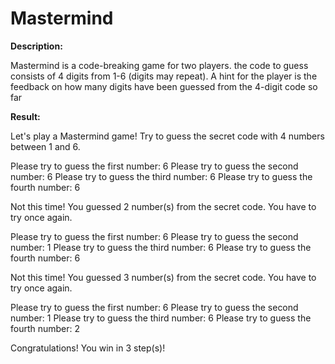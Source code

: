 # Mastermind

**Description:**

Mastermind is a code-breaking game for two players.
the code to guess consists of 4 digits from 1-6 (digits may repeat).
A hint for the player is the feedback on how many digits have been
guessed from the 4-digit code so far

**Result:**

Let's play a Mastermind game!
Try to guess the secret code with 4 numbers between 1 and 6.

Please try to guess the first number: 6
Please try to guess the second number: 6
Please try to guess the third number: 6
Please try to guess the fourth number: 6

Not this time! You guessed 2 number(s) from the secret code. You have to try once again.

Please try to guess the first number: 6
Please try to guess the second number: 1
Please try to guess the third number: 6
Please try to guess the fourth number: 6

Not this time! You guessed 3 number(s) from the secret code. You have to try once again.

Please try to guess the first number: 6
Please try to guess the second number: 1
Please try to guess the third number: 6
Please try to guess the fourth number: 2

Congratulations! You win in 3 step(s)!

